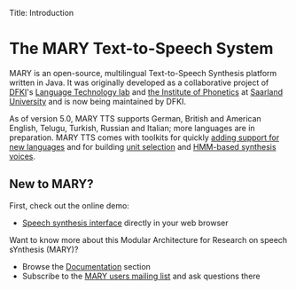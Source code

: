 Title: Introduction

The MARY Text-to-Speech System
==============================

MARY is an open-source, multilingual Text-to-Speech Synthesis platform written in Java. 
It was originally developed as a collaborative project of [DFKI](http://www.dfki.de/web)'s [Language Technology lab](http://www.dfki.de/lt/) and [the Institute of Phonetics](http://www.coli.uni-saarland.de/groups/WB/Phonetics/) at [Saarland University](http://www.uni-saarland.de) and is now being maintained by DFKI.

As of version 5.0, MARY TTS supports German, British and American English, Telugu, Turkish, Russian and Italian; more languages are in preparation. 
MARY TTS comes with toolkits for quickly [adding support for new languages](https://github.com/marytts/marytts/wiki/New-Language-Support) and for building [unit selection](https://github.com/marytts/marytts/wiki/VoiceImportToolsTutorial) and [HMM-based synthesis voices](https://github.com/marytts/marytts/wiki/HMMVoiceCreation).

New to MARY?
------------

First, check out the online demo:

* [Speech synthesis interface](http://mary.dfki.de:59125) directly in your web browser 

Want to know more about this Modular Architecture for Research on speech sYnthesis (MARY)?

* Browse the [Documentation](documentation/index.html) section
* Subscribe to the [MARY users mailing list](http://www.dfki.de/mailman/listinfo/mary-users) and ask questions there
